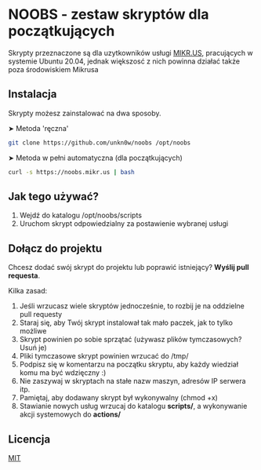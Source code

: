 # NOOBS - zestaw skryptów dla początkujących

Skrypty przeznaczone są dla uzytkowników usługi [MIKR.US](https://mikr.us), pracujących w systemie Ubuntu 20.04, jednak większosć z nich powinna działać także poza środowiskiem Mikrusa

## Instalacja

Skrypty możesz zainstalować na dwa sposoby.

➤  Metoda 'ręczna'

```bash
git clone https://github.com/unkn0w/noobs /opt/noobs
```

➤ Metoda w pełni automatyczna (dla początkujących)


```bash
curl -s https://noobs.mikr.us | bash
```

## Jak tego używać?

1) Wejdź do katalogu /opt/noobs/scripts
2) Uruchom skrypt odpowiedzialny za postawienie wybranej usługi

## Dołącz do projektu

Chcesz dodać swój skrypt do projektu lub poprawić istniejący? **Wyślij pull requesta**.

Kilka zasad:

1) Jeśli wrzucasz wiele skryptów jednocześnie, to rozbij je na oddzielne pull requesty
2) Staraj się, aby Twój skrypt instalował tak mało paczek, jak to tylko możliwe
3) Skrypt powinien po sobie sprzątać (używasz plików tymczasowych? Usuń je)
4) Pliki tymczasowe skrypt powinien wrzucać do /tmp/
5) Podpisz się w komentarzu na początku skryptu, aby każdy wiedział komu ma być wdzięczny :)
6) Nie zaszywaj w skryptach na stałe nazw maszyn, adresów IP serwera itp.
7) Pamiętaj, aby dodawany skrypt był wykonywalny (chmod +x)
8) Stawianie nowych usług wrzucaj do katalogu **scripts/**, a wykonywanie akcji systemowych do **actions/**

## Licencja
[MIT](https://choosealicense.com/licenses/mit/)
